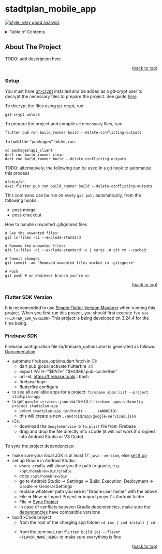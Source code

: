 # stadtplan_mobile_app
[![style: very good analysis](https://img.shields.io/badge/style-very_good_analysis-B22C89.svg)](https://pub.dev/packages/very_good_analysis)

<a name="readme-top"></a>

<!-- TABLE OF CONTENTS -->
<details>
  <summary>Table of Contents</summary>
  <ul>
    <li>
      <a href="#about-the-project">About The Project</a>
      <ul>
        <li><a href="#setup">Setup</a></li>
        <li><a href="#flutter-sdk-version">Flutter SDK Version</a></li>
        <li><a href="#firebase-sdk">Firebase SDK</a></li>
        <li><a href="#fastlane-integration">Fastlane integration</a></li>
        <li><a href="#google-maps-api">Google Maps API</a></li>
      </ul>
    </li>
  </ul>
</details>

<!-- ABOUT THE PROJECT -->
## About The Project

TODO: add description here

<p align="right">(<a href="#readme-top">back to top</a>)</p>

<!-- SETUP -->
### Setup
You must have [git-crypt](https://github.com/AGWA/git-crypt) installed and be added as a git-crypt user to decrypt the necessary files to prepare the project. See guide [here](https://medium.com/@sumitkum/securing-your-secret-keys-with-git-crypt-b2fa6ffed1a6)

To decrypt the files using git-crypt, run:
```shell
git-crypt unlock
```

To prepare the project and compile all necessary files, run:
```shell
flutter pub run build_runner build --delete-conflicting-outputs
```

To build the "packages" folder, run:
```shell
cd packages\api_client
dart run build_runner clean
dart run build_runner build --delete-conflicting-outputs
```

TODO: alternatively, the following can be used in a git hook to automatise this process
```shell
#!/bin/sh
exec flutter pub run build_runner build --delete-conflicting-outputs
```
This command can be run on every `git pull` automatically, from the following hooks:
- post-merge
- post-checkout

How to handle unwanted .gitignored files
```shell
# See the unwanted files:
git ls-files -ci --exclude-standard

# Remove the unwanted files: 
git ls-files -ci --exclude-standard -z | xargs -0 git rm --cached

# Commit changes
git commit -am "Removed unwanted files marked in .gitignore"

# Push
git push # or whatever branch you're on
```

<p align="right">(<a href="#readme-top">back to top</a>)</p>

<!-- FLUTTER SDK VERSION -->
### Flutter SDK Version
It is reccomended to use [Simple Flutter Version Manager](https://fvm.app/) when running this project.
When you first run this project, you should first execute `fvm use <FLUTTER_SDK_VERSION>`
This project is being developed on 3.24.4 for the time being.

<!-- FIREBASE -->
### Firebase SDK
Firebase configuration file lib/firebase_options.dart is generated as follows:
[Documentation](https://firebase.google.com/docs/flutter/setup?platform=ios)
- automate firebase_options.dart fetch in CI:
    - dart pub global activate flutterfire_cli
    - export PATH="$PATH":"$HOME/.pub-cache/bin"
    - url -sL https://firebase.tools | bash
    - firebase login
    - flutterfire configure
- to see all available apps for a project: `firebase apps:list --project stadtplan-app`
- to get `google-services.json` via the CLI: `firebase apps:sdkconfig --project stadtplan-app`
    - select `stadtplan-app (android) - ... (ANDROID)`
    - this will create a new `./android/app/google-services.json`
- iOs:
    - download the `GoogleService-Info.plist` file from Firebase
    - drag and drop the file directly into xCode (it will not work if dropped into Android Studio or VS Code)

To sync the project dependencies:
- make sure your local JDK is at least 17: `java -version`, else [set it up](https://docs.oracle.com/cd/E19182-01/820-7851/inst_cli_jdk_javahome_t/)
- set up Gradle in Android Studio:
    - `where gradle` will show you the path to gradle, e.g. `/opt/homebrew/bin/gradle`
    - copy `/opt/homebrew/bin`
    - go to Android Studio => Settings => Build, Execution, Deployment => Gradle => General Settings
    - replace whatever path you see in "Gradle user home" with the above
    - File => New => Import Project => import project's Android folder
    - File => [Sync Project](https://developer.android.com/build#sync-files)
    - in case of conflicts between Gradle dependencies, make sure the [dependencies](https://github.com/Springworks/as-charging-app/blob/main/android/build.gradle) have compatible versions
- build xCode project:
    - from the root of the charging app folder: `cd ios | pod install | cd ..`
    - from the terminal, run `flutter build ios --flavor <FLAVOR_NAME_HERE>` to make sure everything is fine

<p align="right">(<a href="#readme-top">back to top</a>)</p>